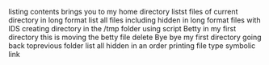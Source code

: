 listing contents
brings you to my home directory
listst files of current directory in long format
list all files including hidden in long format
files with IDS
creating directory in the /tmp folder using script
Betty in my first directory
this is moving the betty file
delete
Bye bye my first directory
going back toprevious folder
list all hidden in an order
printing file type
symbolic link

